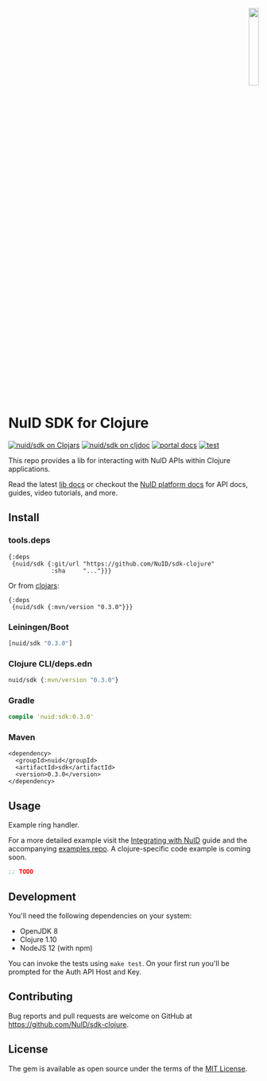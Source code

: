 <p align="right"><a href="https://nuid.io"><img src="https://nuid.io/svg/logo.svg" width="20%"></a></p>

# NuID SDK for Clojure

[![nuid/sdk on Clojars](https://img.shields.io/clojars/v/nuid/sdk.svg)](https://clojars.org/nuid/sdk)
[![nuid/sdk on cljdoc](https://cljdoc.org/badge/nuid/sdk)](https://cljdoc.org/d/nuid/sdk/CURRENT)
[![portal docs](https://img.shields.io/badge/docs-platform-purple?logo=read-the-docs)](https://portal.nuid.io/docs)
[![test](https://github.com/NuID/sdk-clojure/actions/workflows/test.yml/badge.svg)](https://github.com/NuID/sdk-clojure/actions/workflows/test.yml)

This repo provides a lib for interacting with NuID APIs within Clojure
applications.

Read the latest [lib
docs](https://cljdoc.org/d/nuid/sdk/CURRENT) or
checkout the [NuID platform docs](https://portal.nuid.io/docs) for API docs,
guides, video tutorials, and more.

## Install

### tools.deps

```edn
{:deps
 {nuid/sdk {:git/url "https://github.com/NuID/sdk-clojure"
            :sha     "..."}}}
```

Or from [clojars](https://clojars.org/nuid/sdk):

```edn
{:deps
 {nuid/sdk {:mvn/version "0.3.0"}}}
```

### Leiningen/Boot

``` clojure
[nuid/sdk "0.3.0"]
```

### Clojure CLI/deps.edn

``` clojure
nuid/sdk {:mvn/version "0.3.0"}
```

### Gradle

``` clojure
compile 'nuid:sdk:0.3.0'
```

### Maven

``` maven-pom
<dependency>
  <groupId>nuid</groupId>
  <artifactId>sdk</artifactId>
  <version>0.3.0</version>
</dependency>
```

## Usage

Example ring handler.

For a more detailed example visit the [Integrating with
NuID](https://portal.nuid.io/docs/guides/integrating-with-nuid) guide and the
accompanying [examples repo](https://github.com/NuID/examples).
A clojure-specific code example is coming soon.


```clojure
;; TODO
```

## Development

You'll need the following dependencies on your system:

+ OpenJDK 8
+ Clojure 1.10
+ NodeJS 12 (with npm)

You can invoke the tests using `make test`. On your first run you'll be prompted
for the Auth API Host and Key.

## Contributing

Bug reports and pull requests are welcome on GitHub at https://github.com/NuID/sdk-clojure.

## License

The gem is available as open source under the terms of the [MIT License](https://opensource.org/licenses/MIT).
